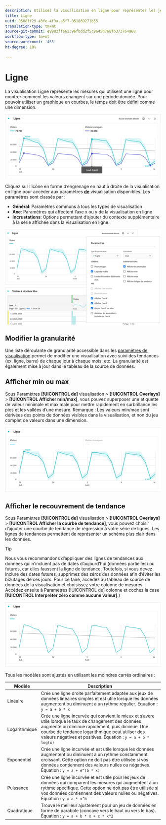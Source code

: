 ```yaml
---
description: Utilisez la visualisation en ligne pour représenter les jeux de données de tendances (temporels).
title: Ligne
uuid: 0508ff29-43fe-4f3a-a5f7-051869271b55
translation-type: tm+mt
source-git-commit: e9982ff662396fbdd2f5c9645d768fb373764968
workflow-type: tm+mt
source-wordcount: '455'
ht-degree: 10%

---
```



# Ligne

La visualisation Ligne représente les mesures qui utilisent une ligne pour montrer comment les valeurs changent sur une période donnée. Pour pouvoir utiliser un graphique en courbes, le temps doit être défini comme une dimension.

![Visualisation en ligne](assets/line-viz.png)

Cliquez sur l’icône en forme d’engrenage en haut à droite de la visualisation en ligne pour accéder aux paramètres [**de**](freeform-analysis-visualizations.md) visualisation disponibles. Les paramètres sont classés par :

* **Général**: Paramètres communs à tous les types de visualisation
* **Axe**: Paramètres qui affectent l’axe x ou y de la visualisation en ligne
* **Incrustations**: Options permettant d’ajouter du contexte supplémentaire à la série affichée dans la visualisation en ligne.

![Paramètres de visualisation](assets/viz-settings-modal.png)

## Modifier la granularité

Une liste déroulante de granularité accessible dans les [paramètres de visualisation](freeform-analysis-visualizations.md) permet de modifier une visualisation avec suivi des tendances (ex. ligne, barre) de chaque jour à chaque mois, etc. La granularité est également mise à jour dans le tableau de la source de données.

## Afficher min ou max

Sous Paramètres **[!UICONTROL de]** visualisation > **[!UICONTROL Overlays]** > **[!UICONTROL Afficher min/max]**, vous pouvez superposer une étiquette de valeur minimale et maximale pour mettre rapidement en surbrillance les pics et les vallées d’une mesure. Remarque : Les valeurs min/max sont dérivées des points de données visibles dans la visualisation, et non du jeu complet de valeurs dans une dimension.

![Afficher min/max](assets/min-max-labels.png)

## Afficher le recouvrement de tendance

Sous Paramètres **[!UICONTROL de]** visualisation > **[!UICONTROL Overlays]** > **[!UICONTROL Afficher la courbe de tendance]**, vous pouvez choisir d’ajouter une courbe de tendance de régression à votre série de lignes. Les lignes de tendances permettent de représenter un schéma plus clair dans les données.

>[!TIP]
>
>Nous vous recommandons d’appliquer des lignes de tendances aux données qui n’incluent pas de dates d’aujourd’hui (données partielles) ou futures, car elles faussent la ligne de tendance. Toutefois, si vous devez inclure des dates futures, supprimez des zéros des données afin d’éviter les bizutages de ces jours. Pour ce faire, accédez au tableau de source de données de la visualisation et choisissez votre colonne de mesures. Accédez ensuite à Paramètres [!UICONTROL de] colonne et cochez la case **[!UICONTROL Interpréter zéro comme aucune valeur]**.)

![Ligne de tendance linéaire](assets/show-linear-trendline.png)

Tous les modèles sont ajustés en utilisant les moindres carrés ordinaires :

| Modèle | Description |
| --- | --- |
| Linéaire | Crée une ligne droite parfaitement adaptée aux jeux de données linéaires simples et est utile lorsque les données augmentent ou diminuent à un rythme régulier. Équation : `y = a + b * x` |
| Logarithmique | Crée une ligne incurvée qui convient le mieux et s’avère utile lorsque le taux de changement des données augmente ou diminue rapidement, puis diminue. Une courbe de tendance logarithmique peut utiliser des valeurs négatives et positives. Équation : `y = a + b * log(x)` |
| Exponentiel | Crée une ligne incurvée et est utile lorsque les données augmentent ou diminuent à un rythme constamment croissant. Cette option ne doit pas être utilisée si vos données contiennent des valeurs nulles ou négatives. Équation : `y = a + e^(b * x)` |
| Puissance | Crée une ligne incurvée et est utile pour les jeux de données qui comparent les mesures qui augmentent à un rythme spécifique. Cette option ne doit pas être utilisée si vos données contiennent des valeurs nulles ou négatives. Équation : `y = a * x^b` |
| Quadratique | Trouve le meilleur ajustement pour un jeu de données en forme de parabole (concave vers le haut ou vers le bas). Équation : `y = a + b * x + c * x^2` |
